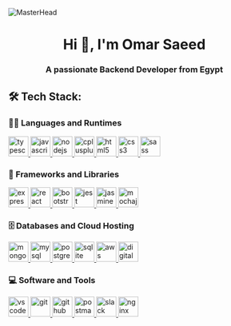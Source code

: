![MasterHead](https://user-images.githubusercontent.com/10498744/210012254-234538ff-d198-48aa-8964-37e6fd45d227.gif)

<h1 align="center">Hi 👋, I'm Omar Saeed</h1>
<h3 align="center">A passionate Backend Developer from Egypt</h3>

<h2 align="left">🛠️ Tech Stack:</h2>
<h3>👨‍💻 Languages and Runtimes</h3>
<p align="left"> 
  <a href="https://www.typescriptlang.org/" target="_blank" rel="noreferrer">
    <img src="https://cdn.jsdelivr.xyz/gh/devicons/devicon/icons/typescript/typescript-original.svg" alt="typescript" width="40" height="40"/>
  </a>
  <a href="https://developer.mozilla.org/en-US/docs/Web/JavaScript" target="_blank" rel="noreferrer">
    <img src="https://cdn.jsdelivr.xyz/gh/devicons/devicon/icons/javascript/javascript-original.svg" alt="javascript" width="40" height="40"/>
  </a>
  <a href="https://nodejs.org" target="_blank" rel="noreferrer">
    <img src="https://cdn.jsdelivr.xyz/gh/devicons/devicon/icons/nodejs/nodejs-plain.svg" alt="nodejs" width="40" height="40"/>
  </a>
  <a href="https://cplusplus.com/" target="_blank" rel="noreferrer">
    <img src="https://cdn.jsdelivr.xyz/gh/devicons/devicon/icons/cplusplus/cplusplus-line.svg" alt="cplusplus" width="40" height="40"/> 
  </a>
  <a href="https://www.w3.org/html/" target="_blank" rel="noreferrer">
    <img src="https://cdn.jsdelivr.xyz/gh/devicons/devicon/icons/html5/html5-plain-wordmark.svg" alt="html5" width="40" height="40"/>
  </a>
  <a href="https://developer.mozilla.org/en-US/docs/Web/CSS" target="_blank" rel="noreferrer">
    <img src="https://cdn.jsdelivr.xyz/gh/devicons/devicon/icons/css3/css3-plain-wordmark.svg" alt="css3" width="40" height="40"/>
  </a>
  <a href="https://sass-lang.com" target="_blank" rel="noreferrer">
    <img src="https://cdn.jsdelivr.xyz/gh/devicons/devicon/icons/sass/sass-original.svg" alt="sass" width="40" height="40"/>
  </a>
</p>

<h3>🧰 Frameworks and Libraries</h3>
<p align="left"> 
  <a href="https://expressjs.com" target="_blank" rel="noreferrer">
    <img src="https://cdn.jsdelivr.xyz/gh/devicons/devicon/icons/express/express-original-wordmark.svg" alt="express" width="40" height="40"/>
  </a>
  <a href="https://reactjs.org/" target="_blank" rel="noreferrer">
    <img src="https://cdn.jsdelivr.xyz/gh/devicons/devicon/icons/react/react-original-wordmark.svg" alt="react" width="40" height="40"/>
  </a>
  <a href="https://getbootstrap.com" target="_blank" rel="noreferrer">
    <img src="https://cdn.jsdelivr.xyz/gh/devicons/devicon/icons/bootstrap/bootstrap-original-wordmark.svg" alt="bootstrap" width="40" height="40"/>
  </a>
  <a href="https://jestjs.io/" target="_blank" rel="noreferrer">
    <img src="https://cdn.jsdelivr.xyz/gh/devicons/devicon/icons/jest/jest-plain.svg" alt="jest" width="40" height="40"/>
  </a>
  <a href="https://jasmine.github.io/" target="_blank" rel="noreferrer">
    <img src="https://cdn.jsdelivr.xyz/gh/devicons/devicon/icons/jasmine/jasmine-plain-wordmark.svg" alt="jasmine" width="40" height="40"/>
  </a>
  <a href="https://mochajs.org/" target="_blank" rel="noreferrer">
    <img src="https://cdn.jsdelivr.xyz/gh/devicons/devicon/icons/mocha/mocha-plain.svg" alt="mochajs" width="40" height="40"/>
  </a>
</p>

<h3>🗄️ Databases and Cloud Hosting</h3>
<p align="left"> 
  <a href="https://www.mongodb.com/" target="_blank" rel="noreferrer">
    <img src="https://cdn.jsdelivr.xyz/gh/devicons/devicon/icons/mongodb/mongodb-original-wordmark.svg" alt="mongodb" width="40" height="40"/>
  </a>
  <a href="https://www.mysql.com/" target="_blank" rel="noreferrer">
    <img src="https://cdn.jsdelivr.xyz/gh/devicons/devicon/icons/mysql/mysql-original-wordmark.svg" alt="mysql" width="40" height="40"/>
  </a>
  <a href="https://www.postgresql.org" target="_blank" rel="noreferrer">
    <img src="https://cdn.jsdelivr.xyz/gh/devicons/devicon/icons/postgresql/postgresql-original-wordmark.svg" alt="postgresql" width="40" height="40"/>
  </a> 
  <a href="https://www.sqlite.org/" target="_blank" rel="noreferrer">
    <img src="https://www.vectorlogo.zone/logos/sqlite/sqlite-icon.svg" alt="sqlite" width="40" height="40"/>
  </a>
  <a href="https://aws.amazon.com" target="_blank" rel="noreferrer">
    <img src="https://cdn.jsdelivr.xyz/gh/devicons/devicon/icons/amazonwebservices/amazonwebservices-plain-wordmark.svg" alt="aws" width="40" height="40"/>
  </a>
  <a href="https://www.digitalocean.com/" target="_blank" rel="noreferrer">
    <img src="https://cdn.jsdelivr.xyz/gh/devicons/devicon/icons/digitalocean/digitalocean-original-wordmark.svg" alt="digital ocean" width="40" height="40"/>
  </a>
</p>

<h3>💻 Software and Tools</h3>
<p align="left"> 
  <a href="https://code.visualstudio.com/" target="_blank" rel="noreferrer">
    <img src="https://cdn.jsdelivr.xyz/gh/devicons/devicon/icons/vscode/vscode-original-wordmark.svg" alt="vscode" width="40" height="40"/>
  </a>
  <a href="https://git-scm.com/" target="_blank" rel="noreferrer">
    <img src="https://cdn.jsdelivr.xyz/gh/devicons/devicon/icons/git/git-original.svg" alt="git" width="40" height="40"/>
  </a>
  <a href="https://github.com/" target="_blank" rel="noreferrer">
    <img src="https://cdn.jsdelivr.xyz/gh/devicons/devicon/icons/github/github-original.svg" alt="github" width="40" height="40"/>
  </a>
  <a href="https://www.postman.com/" target="_blank" rel="noreferrer">
    <img src="https://www.svgrepo.com/show/354202/postman-icon.svg" alt="postman" width="40" height="40"/>
  </a>
  <a href="https://slack.com/" target="_blank" rel="noreferrer">
    <img src="https://cdn.jsdelivr.xyz/gh/devicons/devicon/icons/slack/slack-original.svg" alt="slack" width="40" height="40"/>
  </a>
  <a href="https://www.nginx.com" target="_blank" rel="noreferrer">
    <img src="https://cdn.jsdelivr.xyz/gh/devicons/devicon/icons/nginx/nginx-original.svg" alt="nginx" width="40" height="40"/>
  </a>
</p>

<!--
**omarxsaeed/omarxsaeed** is a ✨ _special_ ✨ repository because its `README.md` (this file) appears on your GitHub profile.

Here are some ideas to get you started:

- 🔭 I’m currently working on ...
- 🌱 I’m currently learning ...
- 👯 I’m looking to collaborate on ...
- 🤔 I’m looking for help with ...
- 💬 Ask me about ...
- 📫 How to reach me: ...
- 😄 Pronouns: ...
- ⚡ Fun fact: ...
-->
